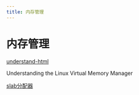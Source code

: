```yaml
---
title: 内存管理
---
```


# 内存管理

[understand-html](https://www.kernel.org/doc/gorman/html/understand/)

Understanding the Linux Virtual Memory Manager

[slab分配器](内存管理/slab分配器%20553ea2d93f204906a475383269a2f0d5.md)